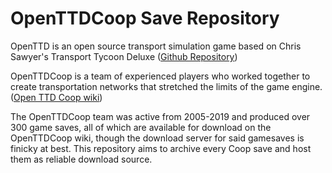 # OpenTTDCoop Save Repository
OpenTTD is an open source transport simulation game based on Chris Sawyer's Transport Tycoon Deluxe ([Github Repository](https://github.com/OpenTTD/OpenTTD))

OpenTTDCoop is a team of experienced players who worked together to create transportation networks that stretched the limits of the game engine. ([Open TTD Coop wiki](https://wiki.openttdcoop.org/Main_Page))

The OpenTTDCoop team was active from 2005-2019 and produced over 300 game saves, all of which are available for download on the OpenTTDCoop wiki, though the download server for said gamesaves is finicky at best. This repository aims to archive every Coop save and host them as reliable download source.
